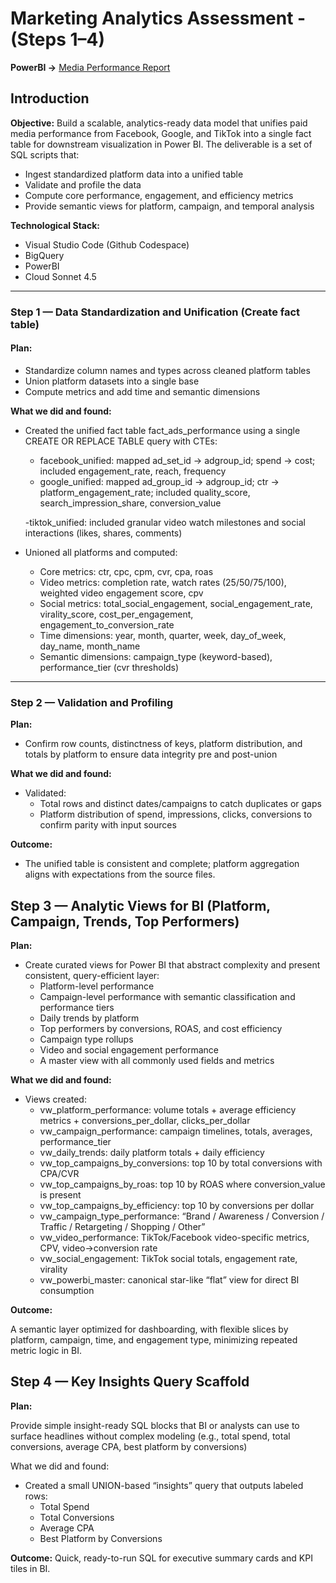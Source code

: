 # Marketing Analytics Assessment - (Steps 1–4)

**PowerBI ->** [Media Performance Report](https://app.powerbi.com/view?r=eyJrIjoiNTZkNTFhZmYtZmYwZC00NTVjLWE3YTYtMjE5NmUxNWNhOTUyIiwidCI6IjRjODE4Zjc5LWFiODQtNDU1Mi05YjdjLTJmZTcxNWIwZDBkNSIsImMiOjR9)

## Introduction

**Objective:** Build a scalable, analytics-ready data model that unifies paid media performance from Facebook, Google, and TikTok into a single fact table for downstream visualization in Power BI. The deliverable is a set of SQL scripts that:

- Ingest standardized platform data into a unified table
- Validate and profile the data
- Compute core performance, engagement, and efficiency metrics
- Provide semantic views for platform, campaign, and temporal analysis

**Technological Stack:**
- Visual Studio Code (Github Codespace)
- BigQuery
- PowerBI
- Cloud Sonnet 4.5

---

### Step 1 — Data Standardization and Unification (Create fact table)

#### Plan:

- Standardize column names and types across cleaned platform tables
- Union platform datasets into a single base
- Compute metrics and add time and semantic dimensions

**What we did and found:**

- Created the unified fact table fact_ads_performance using a single CREATE OR REPLACE TABLE query with CTEs:
    - facebook_unified: mapped ad_set_id → adgroup_id; spend → cost; included engagement_rate, reach, frequency
    - google_unified: mapped ad_group_id → adgroup_id; ctr → platform_engagement_rate; included quality_score, search_impression_share, conversion_value
      
     -tiktok_unified: included granular video watch milestones and social interactions (likes, shares, comments)
- Unioned all platforms and computed:
    - Core metrics: ctr, cpc, cpm, cvr, cpa, roas
    - Video metrics: completion rate, watch rates (25/50/75/100), weighted video engagement score, cpv
    - Social metrics: total_social_engagement, social_engagement_rate, virality_score, cost_per_engagement, engagement_to_conversion_rate
    - Time dimensions: year, month, quarter, week, day_of_week, day_name, month_name
    - Semantic dimensions: campaign_type (keyword-based), performance_tier (cvr thresholds)
---

### Step 2 — Validation and Profiling

**Plan:**

- Confirm row counts, distinctness of keys, platform distribution, and totals by platform to ensure data integrity pre and post-union 

**What we did and found:**

- Validated:
    - Total rows and distinct dates/campaigns to catch duplicates or gaps
    - Platform distribution of spend, impressions, clicks, conversions to confirm parity with input sources

**Outcome:**

- The unified table is consistent and complete; platform aggregation aligns with expectations from the source files.

## Step 3 — Analytic Views for BI (Platform, Campaign, Trends, Top Performers)

**Plan:**

- Create curated views for Power BI that abstract complexity and present consistent, query-efficient layer:
    - Platform-level performance
    - Campaign-level performance with semantic classification and performance tiers
    - Daily trends by platform
    - Top performers by conversions, ROAS, and cost efficiency
    - Campaign type rollups
    - Video and social engagement performance
    - A master view with all commonly used fields and metrics

**What we did and found:**

- Views created:
    - vw_platform_performance: volume totals + average efficiency metrics + conversions_per_dollar, clicks_per_dollar
    - vw_campaign_performance: campaign timelines, totals, averages, performance_tier
    - vw_daily_trends: daily platform totals + daily efficiency
    - vw_top_campaigns_by_conversions: top 10 by total conversions with CPA/CVR
    - vw_top_campaigns_by_roas: top 10 by ROAS where conversion_value is present
    - vw_top_campaigns_by_efficiency: top 10 by conversions per dollar
    - vw_campaign_type_performance: “Brand / Awareness / Conversion / Traffic / Retargeting / Shopping / Other”
    - vw_video_performance: TikTok/Facebook video-specific metrics, CPV, video→conversion rate
    - vw_social_engagement: TikTok social totals, engagement rate, virality
    - vw_powerbi_master: canonical star-like “flat” view for direct BI consumption

**Outcome:**

A semantic layer optimized for dashboarding, with flexible slices by platform, campaign, time, and engagement type, minimizing repeated metric logic in BI.

## Step 4 — Key Insights Query Scaffold

**Plan:**

Provide simple insight-ready SQL blocks that BI or analysts can use to surface headlines without complex modeling (e.g., total spend, total conversions, average CPA, best platform by conversions)

What we did and found:

- Created a small UNION-based “insights” query that outputs labeled rows:
    - Total Spend
    - Total Conversions
    - Average CPA
    - Best Platform by Conversions

**Outcome:**
Quick, ready-to-run SQL for executive summary cards and KPI tiles in BI.
